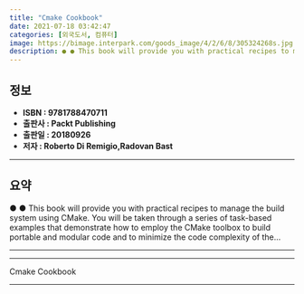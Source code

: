 ```yaml
---
title: "Cmake Cookbook"
date: 2021-07-18 03:42:47
categories: [외국도서, 컴퓨터]
image: https://bimage.interpark.com/goods_image/4/2/6/8/305324268s.jpg
description: ● ● This book will provide you with practical recipes to manage the build system using CMake. You will be taken through a series of task-based examples that d
---
```


## **정보**

- **ISBN : 9781788470711**
- **출판사 : Packt Publishing**
- **출판일 : 20180926**
- **저자 : Roberto Di Remigio,Radovan Bast**

------



## **요약**

●  ●  This book will provide you with practical recipes to manage the build system using CMake. You will be taken through a series of task-based examples that demonstrate how to employ the CMake toolbox to build portable and modular code and to minimize the code complexity of the... 

------



------


Cmake Cookbook 

------


